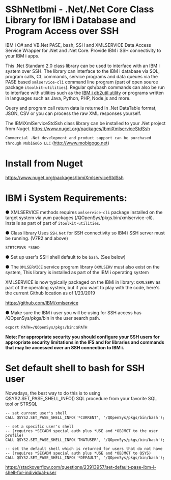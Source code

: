 # SShNetIbmi - .Net/.Net Core Class Library for IBM i Database and Program Access over SSH
IBM i C# and VB.Net PASE, bash, SSH and XMLSERVICE Data Access Service Wrapper for .Net and .Net Core. Provide IBM i SSH connectivity to your IBM i apps.

This .Net Standard 2.0 class library can be used to interface with an IBM i system over SSH. The library can interface to the IBM i database via SQL, program calls, CL commands, service programs and data queues via the PASE based ```xmlservice-cli``` command line program (part of open source package ```itoolkit-utilities```). Regular qsh/bash commands can also be run to interface with utilities such as the [IBM i db2util utility](https://github.com/IBM/ibmi-db2util) or programs written in languages such as Java, Python, PHP, Node.js and more.

Query and program call return data is returned in .Net DataTable format, JSON, CSV or you can process the raw XML responses yourself.

The IBMiXmlServiceStdSsh class library can be installed to your .Net project from Nuget. https://www.nuget.org/packages/IbmiXmlserviceStdSsh   


```Commercial .Net development and product support can be purchased through MobiGoGo LLC``` (http://www.mobigogo.net)

# Install from Nuget

https://www.nuget.org/packages/IbmiXmlserviceStdSsh

# IBM i System Requirements:
 ● XMLSERVICE methods requires ```xmlservice-cli``` package installed on the target system via yum packages (/QOpenSys/pkgs.bin/xmlservice-cli). Installs as part of part of ```itoolkit-utilities```.
 
 ● Class library Uses ```SSH.Net``` for SSH connectivity so IBM i SSH server must be running. (V7R2 and above)
 
 ```STRTCPSVR *SSHD```
 
 ● Set up user's SSH shell default to be ```bash```. (See below)
 
 ● The ```XMLSERVICE``` service program library ```QXMLSERV``` must also exist on the system, This library is installed as part of the IBM i operating system
 
 XMLSERVICE is now typically packaged on the IBMi in library: ```QXMLSERV``` as part of the operating system, but if you want to play with the code, here's the current Github location as of 1/23/2019

https://github.com/IBM/xmlservice
 
 ● Make sure the IBM i user you will be using for SSH access has /QOpenSys/pkgs/bin in the user search path. 
 
 ```export PATH=/QOpenSys/pkgs/bin:$PATH```
 
**Note: For appropriate security you should configure your SSH users for appropriate security limitations in the IFS and for libraries and commands that may be accessed over an SSH connection to IBM i.**

# Set default shell to bash for SSH user
Nowadays, the best way to do this is to using QSYS2.SET_PASE_SHELL_INFO() SQL procedure from your favorite SQL tool or STRSQL

```
-- set current user's shell
CALL QSYS2.SET_PASE_SHELL_INFO('*CURRENT', '/QOpenSys/pkgs/bin/bash');

-- set a specific user's shell
-- (requires *SECADM special auth plus *USE and *OBJMGT to the user profile)
CALL QSYS2.SET_PASE_SHELL_INFO('THATUSER', '/QOpenSys/pkgs/bin/bash');

-- set the default shell which is returned for users that do not have
-- (requires *SECADM special auth plus *USE and *OBJMGT to QSYS)
CALL QSYS2.SET_PASE_SHELL_INFO('*DEFAULT', '/QOpenSys/pkgs/bin/bash');
```
https://stackoverflow.com/questions/23913957/set-default-pase-ibm-i-shell-for-individual-user
